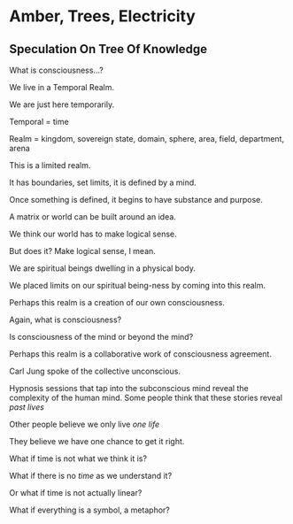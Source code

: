 # Amber, Trees, Electricity
## Speculation On Tree Of Knowledge

What is consciousness...?

We live in a Temporal Realm.

We are just here temporarily.

Temporal = time

Realm = kingdom, sovereign state, domain, sphere, area, field, department, arena

This is a limited realm.

It has boundaries, set limits, it is defined by a mind.

Once something is defined, it begins to have substance and purpose.

A matrix or world can be built around an idea.

We think our world has to make logical sense. 

But does it? Make logical sense, I mean.

We are spiritual beings dwelling in a physical body.

We placed limits on our spiritual being-ness by coming into this realm.

Perhaps this realm is a creation of our own consciousness.

Again, what is consciousness?

Is consciousness of the mind or beyond the mind?

Perhaps this realm is a collaborative work of consciousness agreement.

Carl Jung spoke of the collective unconscious.

Hypnosis sessions that tap into the subconscious mind reveal the complexity of the human mind. Some people think that these stories reveal *past lives*

Other people believe we only live *one life*

They believe we have one chance to get it right.

What if time is not what we think it is?

What if there is no *time* as we understand it?

Or what if time is not actually linear?

What if everything is a symbol, a metaphor?

